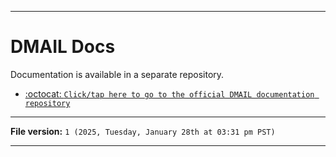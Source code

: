 
***

# DMAIL Docs

Documentation is available in a separate repository.

- [:octocat: `Click/tap here to go to the official DMAIL documentation repository`](https://github.com/seanpm2001/DMail_Docs/)

***

**File version:** `1 (2025, Tuesday, January 28th at 03:31 pm PST)`

***
